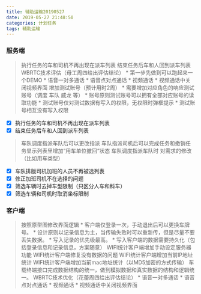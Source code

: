 ```yaml
---
title: 辅助运输20190527
date: 2019-05-27 21:48:50
categories: 计划任务
tags: 辅助运输
---
```

### 服务端

> 执行任务的车和司机不再出现在派车列表
> 结束任务后车和人回到派车列表
> WBRTC技术评估（母工周四给出评估结论）
    * 第一步先做到可以跑起来一个DEMO
    * 语音一对多通话
    * 语音点对点通话 
    * 视频通话
    * 视频通话中关闭视频界面
> 增加测试账号（预计用时2周）
    * 需要增加对应角色的响应测试账号（调度 车队 威龙 等）
    * 账号原则测试账号可以拥有全部对应账号的读取功能
    * 测试账号仅对测试数据有写入的权限，无权限时弹框提示
    * 测试账号相互没有写入权限
* [x] 执行任务的车和司机不再出现在派车列表
* [x] 结束任务后车和人回到派车列表
> 车队调度指派车队后可以更改指派
> 车队指派司机后可以完成任务和撤销任务显示列表里增加“用车单位撤回“状态
> 车队调度指派车队时 对需求的修改（比如用车类型）
* [x] 车队排版司机加班的人员不再被选列表
* [x] 修正加班司机不在选择的问题
* [x] 筛选车辆时去掉车型限制（只区分人车和料车）
* [x] 筛选车辆和司机时取消坐标限制

### 客户端

> 按照原型图修改界面逻辑
    * 客户端仅登录一次，手动退出后可以更换车牌号。
    * 设计原则以记录信息为主，当传输失败时可以重新传，但是尽量不要丢失数据。
    * 写入记录的优先级最高。
    * 写入客户端的数据需要持久化（包括登录信息和记录信息，方案随意）
> WIFI统计客户端增加手动设定服务器功能
> WIFI统计客户端修复没有数据的问题
> WIFI统计客户端增加当前IP地址统计
> WIFI统计客户端增加当前mac地址统计（以MD5加密的方式传输）
> 车载终端接口完成数据结构的统一，做到模拟数据和真实数据的结构和逻辑统一。
> WBRTC技术优化（花蕾周四给出评估结论）
    * 语音一对多通话
    * 语音点对点通话 
    * 视频通话
    * 视频通话中关闭视频界面